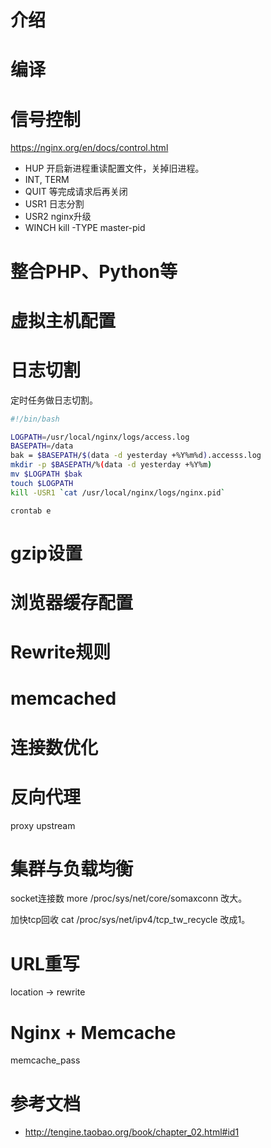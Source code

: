# 介绍

# 编译

# 信号控制
https://nginx.org/en/docs/control.html

- HUP 开启新进程重读配置文件，关掉旧进程。
- INT, TERM
- QUIT 等完成请求后再关闭
- USR1 日志分割
- USR2 nginx升级
- WINCH
kill -TYPE master-pid
# 整合PHP、Python等

# 虚拟主机配置

# 日志切割
定时任务做日志切割。

```bash
#!/bin/bash

LOGPATH=/usr/local/nginx/logs/access.log
BASEPATH=/data
bak = $BASEPATH/$(data -d yesterday +%Y%m%d).accesss.log
mkdir -p $BASEPATH/%(data -d yesterday +%Y%m)
mv $LOGPATH $bak
touch $LOGPATH
kill -USR1 `cat /usr/local/nginx/logs/nginx.pid`
```

`crontab e`
# gzip设置

# 浏览器缓存配置

# Rewrite规则

# memcached

# 连接数优化

# 反向代理
proxy
upstream
# 集群与负载均衡

socket连接数
more /proc/sys/net/core/somaxconn
改大。

加快tcp回收
cat /proc/sys/net/ipv4/tcp_tw_recycle
改成1。


# URL重写
location -> rewrite


# Nginx + Memcache
memcache_pass

# 参考文档
- http://tengine.taobao.org/book/chapter_02.html#id1